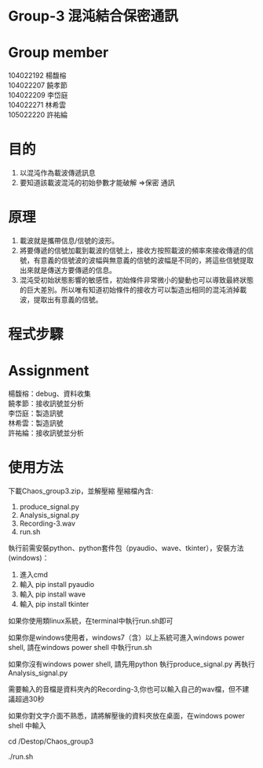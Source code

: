 # Group-3   混沌結合保密通訊

# Group member      
104022192  楊馥榕    
104022207  饒孝節    
104022209  李岱庭    
104022271  林希雲    
105022220  許祐綸     

# 目的       
1. 以混沌作為載波傳遞訊息
2. 要知道該載波混沌的初始參數才能破解 =>保密 通訊

# 原理
1. 載波就是攜帶信息/信號的波形。
2. 將要傳遞的信號加載到載波的信號上，接收方按照載波的頻率來接收傳遞的信號，有意義的信號波的波幅與無意義的信號的波幅是不同的，將這些信號提取出來就是傳送方要傳遞的信息。
3. 混沌受初始狀態影響的敏感性，初始條件非常微小的變動也可以導致最終狀態的巨大差別。所以唯有知道初始條件的接收方可以製造出相同的混沌消掉載波，提取出有意義的信號。

# 程式步驟
 

# Assignment
楊馥榕：debug、資料收集    
饒孝節：接收訊號並分析    
李岱庭：製造訊號    
林希雲：製造訊號    
許祐綸：接收訊號並分析    

# 使用方法
下載Chaos_group3.zip，並解壓縮
壓縮檔內含:
1. produce_signal.py 
2. Analysis_signal.py 
3. Recording-3.wav 
4. run.sh 

執行前需安裝python、python套件包（pyaudio、wave、tkinter），安裝方法(windows)：
1. 進入cmd
2. 輸入 pip install pyaudio
3. 輸入 pip install wave
4. 輸入 pip install tkinter

 如果你使用類linux系統，在terminal中執行run.sh即可
 
 如果你是windows使用者，windows7（含）以上系統可進入windows power shell, 請在windows power shell 中執行run.sh
 
 如果你沒有windows power shell, 請先用python 執行produce_signal.py 再執行Analysis_signal.py
 
 需要輸入的音檔是資料夾內的Recording-3,你也可以輸入自己的wav檔，但不建議超過30秒
 
 如果你對文字介面不熟悉，請將解壓後的資料夾放在桌面，在windows power shell 中輸入
 
 cd /Destop/Chaos_group3
 
 ./run.sh
